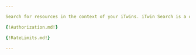 ```yaml
---

Search for resources in the context of your iTwins. iTwin Search is a one-stop endpoint for search across all searchable iTwin data.

{!Authorization.md!}

{!RateLimits.md!}

---
```

